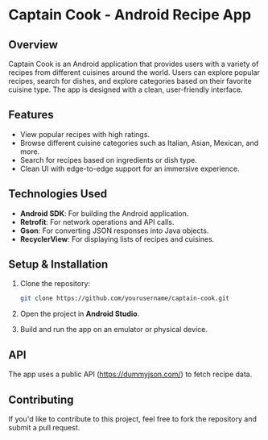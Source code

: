 # Captain Cook - Android Recipe App

## Overview
Captain Cook is an Android application that provides users with a variety of recipes from different cuisines around the world. Users can explore popular recipes, search for dishes, and explore categories based on their favorite cuisine type. The app is designed with a clean, user-friendly interface.

## Features
- View popular recipes with high ratings.
- Browse different cuisine categories such as Italian, Asian, Mexican, and more.
- Search for recipes based on ingredients or dish type.
- Clean UI with edge-to-edge support for an immersive experience.

## Technologies Used
- **Android SDK**: For building the Android application.
- **Retrofit**: For network operations and API calls.
- **Gson**: For converting JSON responses into Java objects.
- **RecyclerView**: For displaying lists of recipes and cuisines.

## Setup & Installation
1. Clone the repository:
    ```bash
    git clone https://github.com/yourusername/captain-cook.git
    ```

2. Open the project in **Android Studio**.

3. Build and run the app on an emulator or physical device.

## API
The app uses a public API (https://dummyjson.com/) to fetch recipe data.

## Contributing
If you'd like to contribute to this project, feel free to fork the repository and submit a pull request.


